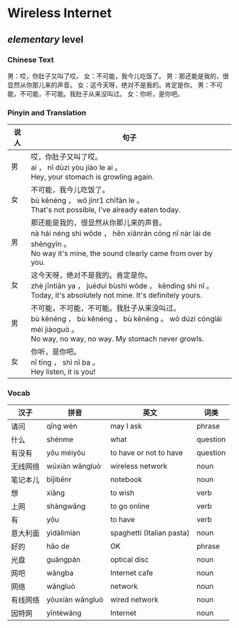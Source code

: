 # Wireless Internet
## *elementary* level

### Chinese Text
男：哎，你肚子又叫了哎。
女：不可能，我今儿吃饭了。
男：那还能是我的，很显然从你那儿来的声音。
女：这今天呀，绝对不是我的。肯定是你。
男：不可能，不可能，不可能。我肚子从来没叫过。
女：你听，是你吧。

### Pinyin and Translation
|说人|句子|
|----|----|
|男|哎，你肚子又叫了哎。<br />ai ， nǐ dùzi yòu jiào le ai 。<br />Hey, your stomach is growling again.|
|女|不可能，我今儿吃饭了。<br />bù kěnéng ， wǒ jinr1 chīfàn le 。<br />That's not possible, I've already eaten today.|
|男|那还能是我的，很显然从你那儿来的声音。<br />nà hái néng shì wǒde ， hěn xiǎnrán cóng nǐ nàr lái de shēngyīn 。<br />No way it's mine, the sound clearly came from over by you.|
|女|这今天呀，绝对不是我的。肯定是你。<br />zhè jīntiān ya ， juéduì bùshì wǒde 。 kěndìng shì nǐ 。<br />Today, it's absolutely not mine. It's definitely yours.|
|男|不可能，不可能，不可能。我肚子从来没叫过。<br />bù kěnéng ， bù kěnéng ， bù kěnéng 。 wǒ dúzi cónglái méi jiàoguò 。<br />No way, no way, no way. My stomach never growls.|
|女|你听，是你吧。<br />nǐ tīng ， shì nǐ ba 。<br />Hey listen, it is you!|
### Vocab
|汉子|拼音|英文|词类|
|----|----|----|----|
|请问|qǐng wèn|may I ask|phrase|
|什么|shénme|what|question|
|有没有|yǒu méiyǒu|to have or not to have|question|
|无线网络|wúxiàn wǎngluò|wireless network|noun|
|笔记本儿|bǐjìběnr|notebook|noun|
|想|xiǎng|to wish|verb|
|上网|shàngwǎng|to go online|verb|
|有|yǒu|to have|verb|
|意大利面|yìdàlìmiàn|spaghetti (Italian pasta)|noun|
|好的|hǎo de|OK|phrase|
|光盘|guāngpán|optical disc|noun|
|网吧|wǎngba|Internet cafe|noun|
|网络|wǎngluò|network|noun|
|有线网络|yǒuxiàn wǎngluò|wired network|noun|
|因特网|yīntèwǎng|Internet|noun|
